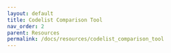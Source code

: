 ```yaml
---
layout: default
title: Codelist Comparison Tool
nav_order: 2
parent: Resources
permalink: /docs/resources/codelist_comparison_tool
---
```


